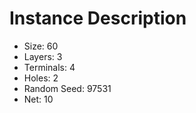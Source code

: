 # Instance Description

* Size: 60
* Layers: 3
* Terminals: 4
* Holes: 2
* Random Seed: 97531
* Net: 10
